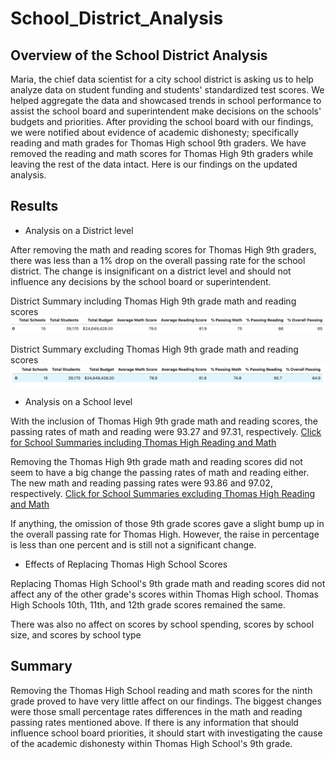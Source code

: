 # School_District_Analysis
## Overview of the School District Analysis
Maria, the chief data scientist for a city school district is asking us to help analyze data on student funding and students' standardized test scores. We helped aggregate the data and showcased trends in school performance to assist the school board and superintendent make decisions on the schools' budgets and priorities. After providing the school board with our findings, we were notified about evidence of academic dishonesty; specifically reading and math grades for Thomas High school 9th graders. We have removed the reading and math scores for Thomas High 9th graders while leaving the rest of the data intact. Here is our findings on the updated analysis.

## Results
- Analysis on a District level

After removing the math and reading scores for Thomas High 9th graders, there was less than a 1% drop on the overall passing rate for the school district. The change is insignificant on a district level and should not influence any decisions by the school board or superintendent.

District Summary including Thomas High 9th grade math and reading scores
![beforepic](School_District_Summary_v1.png)

District Summary excluding Thomas High 9th grade math and reading scores
![afterpic](School_District_Summary_v2.png)

- Analysis on a School level

With the inclusion of Thomas High 9th grade math and reading scores, the passing rates of math and reading were 93.27 and 97.31, respectively.  [Click for School Summaries including Thomas High Reading and Math](School_Summary_v1.png)

Removing the Thomas High 9th grade math and reading scores did not seem to have a big change the passing rates of math and reading either. The new math and reading passing rates were 93.86 and 97.02, respectively. [Click for School Summaries excluding Thomas High Reading and Math](School_Summary_v2.png)

If anything, the omission of those 9th grade scores gave a slight bump up in the overall passing rate for Thomas High. However, the raise in percentage is less than one percent and is still not a significant change.

- Effects of Replacing Thomas High School Scores

Replacing Thomas High School's 9th grade math and reading scores did not affect any of the other grade's scores within Thomas High school. Thomas High Schools 10th, 11th, and 12th grade scores remained the same.

There was also no affect on scores by school spending, scores by school size, and scores by school type

## Summary
Removing the Thomas High School reading and math scores for the ninth grade proved to have very little affect on our findings. The biggest changes were those small percentage rates differences in the math and reading passing rates mentioned above. If there is any information that should influence school board priorities, it should start with investigating the cause of the academic dishonesty within Thomas High School's 9th grade.
